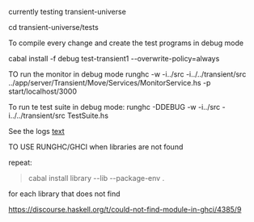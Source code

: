 currently testing transient-universe

cd transient-universe/tests

To compile every change and create the test programs in debug mode

cabal install -f debug test-transient1 --overwrite-policy=always

TO run the monitor in debug mode
runghc -w -i../src -i../../transient/src ../app/server/Transient/Move/Services/MonitorService.hs -p start/localhost/3000

To run te test suite in debug mode:
runghc -DDEBUG -w -i../src -i../../transient/src TestSuite.hs

See the logs
[text](transient-universe/tests/log/test-transient1--p-start-localhost-3002.log)


TO USE RUNGHC/GHCI when libraries are not found

repeat:
>cabal install library --lib  --package-env .

for each library that does not find

https://discourse.haskell.org/t/could-not-find-module-in-ghci/4385/9
